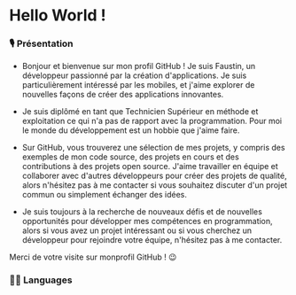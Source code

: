 # Hello World !

### 🎙 Présentation

- Bonjour et bienvenue sur mon profil GitHub ! Je suis Faustin, un développeur passionné par la création d'applications. Je suis particulièrement intéressé par les mobiles, et j'aime explorer de nouvelles façons de créer des applications innovantes.

- Je suis diplômé en tant que Technicien Supérieur en méthode et exploitation ce qui n'a pas de rapport avec la programmation. Pour moi le monde du développement est un hobbie que j'aime faire.

- Sur GitHub, vous trouverez une sélection de mes projets, y compris des exemples de mon code source, des projets en cours et des contributions à des projets open source. J'aime travailler en équipe et collaborer avec d'autres développeurs pour créer des projets de qualité, alors n'hésitez pas à me contacter si vous souhaitez discuter d'un projet commun ou simplement échanger des idées.

- Je suis toujours à la recherche de nouveaux défis et de nouvelles opportunités pour développer mes compétences en programmation, alors si vous avez un projet intéressant ou si vous cherchez un développeur pour rejoindre votre équipe, n'hésitez pas à me contacter.

Merci de votre visite sur monprofil GitHub ! 😉

### 👩‍💻 Languages

###
